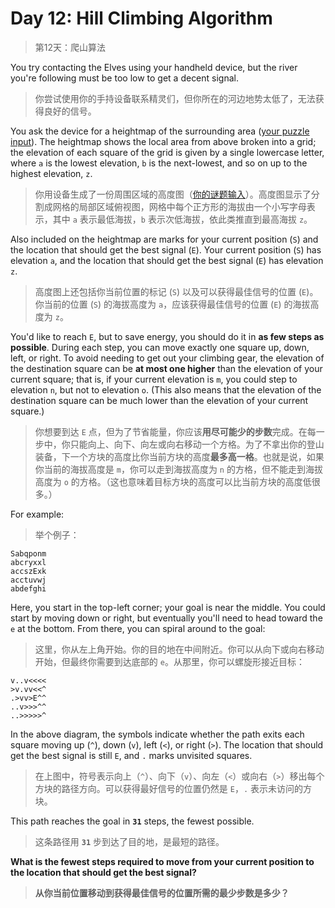 # Day 12: Hill Climbing Algorithm

> 第12天：爬山算法

You try contacting the Elves using your handheld device, but the river you're following must be too low to get a decent signal.

> 你尝试使用你的手持设备联系精灵们，但你所在的河边地势太低了，无法获得良好的信号。

You ask the device for a heightmap of the surrounding area ([your puzzle input](day12.txt)). The heightmap shows the local area from above broken into a grid; the elevation of each square of the grid is given by a single lowercase letter, where `a` is the lowest elevation, `b` is the next-lowest, and so on up to the highest elevation, `z`.

> 你用设备生成了一份周围区域的高度图（[你的谜题输入](day12.txt)）。高度图显示了分割成网格的局部区域俯视图，网格中每个正方形的海拔由一个小写字母表示，其中 `a` 表示最低海拔，`b` 表示次低海拔，依此类推直到最高海拔 `z`。

Also included on the heightmap are marks for your current position (`S`) and the location that should get the best signal (`E`). Your current position (`S`) has elevation `a`, and the location that should get the best signal (`E`) has elevation `z`.

> 高度图上还包括你当前位置的标记 (`S`) 以及可以获得最佳信号的位置 (`E`)。你当前的位置 (`S`) 的海拔高度为 `a`，应该获得最佳信号的位置 (`E`) 的海拔高度为 `z`。

You'd like to reach `E`, but to save energy, you should do it in **as few steps as possible**. During each step, you can move exactly one square up, down, left, or right. To avoid needing to get out your climbing gear, the elevation of the destination square can be **at most one higher** than the elevation of your current square; that is, if your current elevation is `m`, you could step to elevation `n`, but not to elevation `o`. (This also means that the elevation of the destination square can be much lower than the elevation of your current square.)

> 你想要到达 `E` 点，但为了节省能量，你应该**用尽可能少的步数**完成。在每一步中，你只能向上、向下、向左或向右移动一个方格。为了不拿出你的登山装备，下一个方块的高度比你当前方块的高度**最多高一格**。也就是说，如果你当前的海拔高度是 `m`，你可以走到海拔高度为 `n` 的方格，但不能走到海拔高度为 `o` 的方格。（这也意味着目标方块的高度可以比当前方块的高度低很多。）

For example:

> 举个例子：

```
Sabqponm
abcryxxl
accszExk
acctuvwj
abdefghi
```

Here, you start in the top-left corner; your goal is near the middle. You could start by moving down or right, but eventually you'll need to head toward the `e` at the bottom. From there, you can spiral around to the goal:

> 这里，你从左上角开始。你的目的地在中间附近。你可以从向下或向右移动开始，但最终你需要到达底部的 `e`。从那里，你可以螺旋形接近目标：

```
v..v<<<<
>v.vv<<^
.>vv>E^^
..v>>>^^
..>>>>>^
```

In the above diagram, the symbols indicate whether the path exits each square moving up (`^`), down (`v`), left (`<`), or right (`>`). The location that should get the best signal is still `E`, and `.` marks unvisited squares.

> 在上图中，符号表示向上（`^`）、向下（`v`）、向左（`<`）或向右（`>`）移出每个方块的路径方向。可以获得最好信号的位置仍然是 `E`，`.` 表示未访问的方块。

This path reaches the goal in **`31`** steps, the fewest possible.

> 这条路径用 **`31`** 步到达了目的地，是最短的路径。

**What is the fewest steps required to move from your current position to the location that should get the best signal?**

> **从你当前位置移动到获得最佳信号的位置所需的最少步数是多少？**
